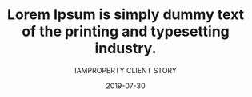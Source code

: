 ---
title: 'Lorem Ipsum is simply dummy text of the printing and typesetting industry.'
subtitle: 'IAMPROPERTY CLIENT STORY'
date: '2019-07-30'
group: 'client-stories'
v2: true
headercolor: '#000000'
csimage: '../../images/casestudy/isg/Video-Placeholder@3x.png'
videobackground: '../../images/casestudy/isg/Video-Placeholder@3x.png'
navBackground: '#000000'
invert: true
excerpt: 'This is the ISG Client Story'
# metaTitle: '' # TODO: Review meta title - will use value of 'title' if not set
# metaDescription: '' # TODO: Review meta description - will use value of 'excerpt' if not set
---